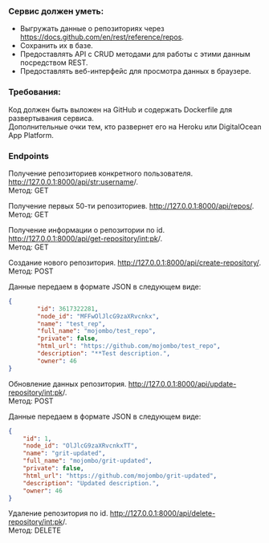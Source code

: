 ### Сервис должен уметь:

- Выгружать данные о репозиториях через https://docs.github.com/en/rest/reference/repos.  
- Сохранить их в базе. 
- Предоставлять API с CRUD методами для работы c этими данным посредством REST.  
- Предоставлять веб-интерфейс для просмотра данных в браузере.

### Требования:
Код должен быть выложен на GitHub и содержать Dockerfile для развертывания сервиса.  
Дополнительные очки тем, кто развернет его на Heroku или DigitalOcean App Platform.

### Endpoints

Получение репозиториев конкретного пользователя. http://127.0.0.1:8000/api/<str:username>/.  
Метод: GET

Получение первых 50-ти репозиториев. http://127.0.0.1:8000/api/repos/.  
Метод: GET

Получение информации о репозитории по id. http://127.0.0.1:8000/api/get-repository/<int:pk>/.  
Метод: GET

Создание нового репозитория. http://127.0.0.1:8000/api/create-repository/.  
Метод: POST

Данные передаем в формате JSON в следующем виде:
```json
{
        "id": 3617322281,
        "node_id": "MFFwOlJlcG9zaXRvcnkx",
        "name": "test_rep",
        "full_name": "mojombo/test_repo",
        "private": false,
        "html_url": "https://github.com/mojombo/test_repo",
        "description": "**Test description.",
        "owner": 46
}
```

Обновление данных репозитория. http://127.0.0.1:8000/api/update-repository/<int:pk>/.  
Метод: POST

Данные передаем в формате JSON в следующем виде:
```json
{
    "id": 1,
    "node_id": "OlJlcG9zaXRvcnkxTT",
    "name": "grit-updated",
    "full_name": "mojombo/grit-updated",
    "private": false,
    "html_url": "https://github.com/mojombo/grit-updated",
    "description": "Updated description.",
    "owner": 46
}
```

Удаление репозитория по id. http://127.0.0.1:8000/api/delete-repository/<int:pk>/.  
Метод: DELETE